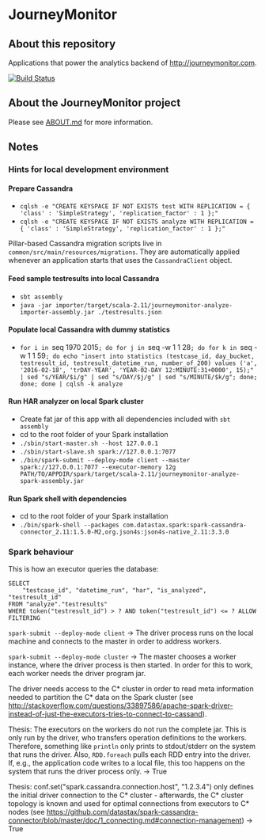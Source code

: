 # JourneyMonitor

## About this repository

Applications that power the analytics backend of http://journeymonitor.com.

[![Build Status](https://travis-ci.org/journeymonitor/analyze.svg?branch=master)](https://travis-ci.org/journeymonitor/analyze)


## About the JourneyMonitor project

Please see [ABOUT.md](https://github.com/journeymonitor/infra/blob/master/ABOUT.md) for more information.


## Notes

### Hints for local development environment

#### Prepare Cassandra

- `cqlsh -e "CREATE KEYSPACE IF NOT EXISTS test WITH REPLICATION = { 'class' : 'SimpleStrategy', 'replication_factor' : 1 };"`
- `cqlsh -e "CREATE KEYSPACE IF NOT EXISTS analyze WITH REPLICATION = { 'class' : 'SimpleStrategy', 'replication_factor' : 1 };"`

Pillar-based Cassandra migration scripts live in `common/src/main/resources/migrations`. They are automatically applied
whenever an application starts that uses the `CassandraClient` object.


#### Feed sample testresults into local Cassandra

- `sbt assembly`
- `java -jar importer/target/scala-2.11/journeymonitor-analyze-importer-assembly.jar ./testresults.json`


#### Populate local Cassandra with dummy statistics

- `for i in `seq 1970 2015`; do for j in `seq -w 1 1 28`; do for k in `seq -w 1 1 59`; do echo "insert into statistics (testcase_id, day_bucket, testresult_id, testresult_datetime_run, number_of_200) values ('a', '2016-02-18', 'trDAY-YEAR', 'YEAR-02-DAY 12:MINUTE:31+0000', 15);" | sed "s/YEAR/$i/g" | sed "s/DAY/$j/g" | sed "s/MINUTE/$k/g"; done; done; done | cqlsh -k analyze`


#### Run HAR analyzer on local Spark cluster

- Create fat jar of this app with all dependencies included with `sbt assembly`
- cd to the root folder of your Spark installation
- `./sbin/start-master.sh --host 127.0.0.1`
- `./sbin/start-slave.sh spark://127.0.0.1:7077`
- `./bin/spark-submit --deploy-mode client --master spark://127.0.0.1:7077 --executor-memory 12g PATH/TO/APPDIR/spark/target/scala-2.11/journeymonitor-analyze-spark-assembly.jar`


#### Run Spark shell with dependencies

- cd to the root folder of your Spark installation
- `./bin/spark-shell --packages com.datastax.spark:spark-cassandra-connector_2.11:1.5.0-M2,org.json4s:json4s-native_2.11:3.3.0`


### Spark behaviour

This is how an executor queries the database:

    SELECT
        "testcase_id", "datetime_run", "har", "is_analyzed", "testresult_id"
    FROM "analyze"."testresults"
    WHERE token("testresult_id") > ? AND token("testresult_id") <= ? ALLOW FILTERING

`spark-submit --deploy-mode client` -> The driver process runs on the local machine and connects to the master in order
to address workers.

`spark-submit --deploy-mode cluster` -> The master chooses a worker instance, where the driver process is then started.
In order for this to work, each worker needs the driver program jar.

The driver needs access to the C* cluster in order to read meta information needed to partition the C* data on the
Spark cluster (see http://stackoverflow.com/questions/33897586/apache-spark-driver-instead-of-just-the-executors-tries-to-connect-to-cassand).

Thesis: The executors on the workers do not run the complete jar. This is only run by the driver, who transfers
        operation definitions to the workers. Therefore, something like `println` only prints to stdout/stderr on the
        system that runs the driver. Also, `RDD.foreach` pulls each RDD entry into the driver. If, e.g., the application
        code writes to a local file, this too happens on the system that runs the driver process only.
        -> True

Thesis: conf.set("spark.cassandra.connection.host", "1.2.3.4") only defines the initial driver connection to the C*
        cluster - afterwards, the C* cluster topology is known and used for optimal connections from executors
        to C* nodes (see https://github.com/datastax/spark-cassandra-connector/blob/master/doc/1_connecting.md#connection-management)
        -> True
